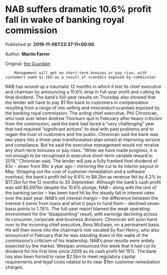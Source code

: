 
# NAB suffers dramatic 10.6% profit fall in wake of banking royal commission

Published at: **2019-11-06T23:37:11+00:00**

Author: **Martin Farrer**

Original: [the Guardian](https://www.theguardian.com/australia-news/2019/nov/07/nab-dramatic-profit-fall-banking-royal-commission)


        Management will get no short-term bonuses or pay rise, with customers owed $1.1bn as a result of scandals exposed by commission
      
NAB has wound up a traumatic 12 months in which it lost its chief executive and chairman by announcing a 10.6% drop in full-year profit and cutting its final dividend.
The bank’s full-year results on Thursday also showed that the lender will have to pay $1.1bn back to customers in compensation resulting from a range of mis-selling and misconduct scandals exposed by the banking royal commission.
The acting chief executive, Phil Chronican, who took over when Andrew Thorburn quit in February after heavy criticism from the commission, said the bank had faced a “very challenging” year that had required “significant actions” to deal with past problems and to regain the trust of customers and the public.
Chronican said the bank was two years into a three-year transformation plan aimed at improving service and compliance. But he said the executive management would not receive any short-term bonuses or pay rises.
“While we have made progress, it is not enough to be recognised in executive short-term variable reward in 2019,” Chronican said.
The lender will pay a fully franked final dividend of 83c – down from 99c a year ago – mirroring the cut to its interim payout in May.
Stripping out the cost of customer remediation and a software overhaul, the bank’s profit fell by 8.6% to $8.2bn as revenue fell by 4.2% to $17.2bn for the 12 months to 30 September.
Although the bank’s cash profit was still $5.097bn despite the 10.6% plunge, NAB – along with the rest of the banking sector – has been hard hit by the steady fall in interest rates over the past year.
NAB’s net interest margin – the difference between the interest it earns from loans and what it pays to fund them – declined seven basis points to 1.78%.
The full-year report blamed the weak operating environment for the “disappointing” result, with earnings declining across its consumer, corporate and business divisions.
Chronican will soon hand over to the incoming chief executive, Ross McEwan, on a permanent basis. He will then move into the chairman’s role vacated by Ken Henry, who also announced in February that he was standing down in the wake of the commission’s criticism of his leadership.
NAB’s poor results were widely expected by the market. Westpac announced this week that it had cut its dividend for the first time since 2009 as its cash profit fell 15%. The bank has also been forced to raise $2.5bn to meet regulatory capital requirements and legal costs related to its near $1bn customer remediation charges.
